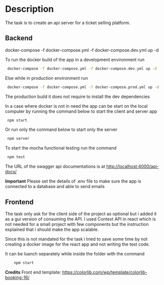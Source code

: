 # Description

The task is to create an api server for a ticket selling platform.

## Backend

docker-compose -f docker-compose.yml -f docker-compose.dev.yml up -d

To run the docker build of the app in a development environment run

```bash
 docker-compose -f docker-compose.yml -f docker-compose.dev.yml up -d
```

Else while in production environment run

```bash
 docker-compose -f docker-compose.yml -f docker-compose.prod.yml up -d
```

The production build it does not require to install the dev dependencies

In a case where docker is not in need the app can be start on the local computer by running the command below to start the client and server app

```bash
 npm start
```

Or run only the command below to start only the server

```bash
 npm server
```

To start the mocha functional testing run the command

```bash
 npm test
```

The URL of the swagger api documentations is at
[http://localhost:4000/api-docs/](http://localhost:4000/api-docs/)

**Important**
Please set the details of .env file to make sure the app is connected to a database and able to send emails

## Frontend

The task only ask for the client side of the project as optional but i added it as a gui version of consuming the API.
I used Context API in react which is not needed for a small project with few components but the instruction explained that i should make the app scalable.

Since this is not mandated for the task i tried to save some time by not creating a docker image for the react app and not writing the test code.

It can be luanch separately while inside the folder with the command

```bash
    npm start
```

**Credits**
Front end template: https://colorlib.com/wp/template/colorlib-booking-16/
